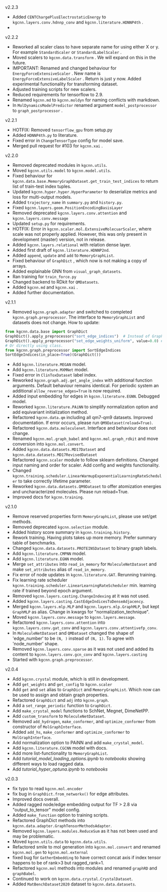 v2.2.3

* Added ``CENTChargePlusElectrostaticEnergy`` to `kgcnn.layers.conv.hdnnp_conv` and `kgcnn.literature.HDNNP4th` .
* 


v2.2.2

* Reworked all scaler class to have separate name for using either X or y. For example ``StandardScaler`` or ``StandardLabelScaler`` .
* Moved scalers to ``kgcnn.data.transform`` . We will expand on this in the future.
* IMPORTANT: Renamed and changed behaviour for ``EnergyForceExtensiveScaler`` . New name is `EnergyForceExtensiveLabelScaler` . Return is just y now. Added experimental functionality for transforming dataset.
* Adjusted training scripts for new scalers.
* Reduced requirements for tensorflow to 2.9.
* Renamed ``kgcnn.md`` to `kgcnn.moldyn` for naming conflicts with markdown.
* In ``MolDynamicsModelPredictor`` renamed argument `model_postprocessor` to `graph_postprocessor` .


v2.2.1

* HOTFIX: Removed ``tensorflow_gpu`` from setup.py
* Added ``HDNNP4th.py`` to literature.
* Fixed error in ``ChangeTensorType`` config for model save.
* Merged pull request for #103 for ``kgcnn.xai`` .


v2.2.0

* Removed deprecated modules in ``kgcnn.utils``.
* Moved ``kgcnn.utils.model`` to `kgcnn.model.utils`.
* Fixed behaviour for ``kgcnn.data.base.MemoryGraphDataset.get_train_test_indices`` to return list of train-test index tuples.
* Updated ``kgcnn.hyper.hyper.HyperParameter`` to deserialize metrics and loss for multi-output models.
* Added `trajectory_name` in `summary.py` and `history.py`. 
* Fixed ``kgcnn.layers.geom.PositionEncodingBasisLayer``
* Removed deprecated ``kgcnn.layers.conv.attention`` and ``kgcnn.layers.conv.message``
* Updated ``setup.py`` for requirements.
* HOTFIX: Error in ``kgcnn.scaler.mol.ExtensiveMolecuarScaler``, where scale was not properly applied. However, this was only present in development (master) version, not in release.
* Added ``kgcnn.layers.relational`` with relation dense layer.
* Added first draft of ``kgcnn.literature.HDNNP2nd``.
* Added ``append``, `update` and `add` to `MemoryGraphList`.
* Fixed behaviour of ``GraphDict`` , which now is not making a copy of arrays.
* Added explainable GNN from ``visual_graph_datasets``.
* Ran training for ``train_force.py``
* Changed backend to RDkit for ``QMDatasets``.
* Added ``kgcnn.md`` and ``kgcnn.xai`` .
* Added further documentation.


v2.1.1

* Removed `kgcnn.graph.adapter` and switched to completed ``kgcnn.graph.preprocessor``. The interface to `MemoryGraphList` and datasets does not change. How to update:
```python
from kgcnn.data.base import GraphDict
GraphDict().apply_preprocessor("sort_edge_indices")  # Instead of GraphDict().sort_edge_indices()
GraphDict().apply_preprocessor("set_edge_weights_uniform", value=0.0) # Instead of GraphDict().set_edge_weights_uniform(value=0.0)
# Or directly using class.
from kgcnn.graph.preprocessor import SortEdgeIndices
SortEdgeIndices(in_place=True)(GraphDict())
```
* Add ``kgcnn.literature.MEGAN`` model.
* Add ``kgcnn.literature.MXMNet`` model.
* Fixed error in ``ClinToxDataset`` label index.
* Reworked ``kgcnn.graph.adj.get_angle_index`` with additional function arguments. Default behaviour remains identical. For periodic system an additional `allow_reverse_edges=True` is now required.
* Added input embedding for edges in ``kgcnn.literature.EGNN``. Debugged model.
* Reworked ``kgcnn.literature.PAiNN`` to simplify normalization option and add equivariant initialization method.
* Refactored ``kgcnn.data.qm`` including all qm7-qm9 datasets. Improved documentation. If error occurs, please run `QM9Dataset(reload=True)`.
* Refactored ``kgcnn.data.moleculenet``. Interface and behaviour does not change.
* Renamed ``kgcnn.mol.graph_babel`` and ``kgcnn.mol.graph_rdkit`` and move conversion into ``kgcnn.mol.convert``.
* Added ``kgcnn.data.datasets.MD17Dataset`` and ``kgcnn.data.datasets.MD17RevisedDataset``
* Refactored ``kgcnn.scaler`` module to follow sklearn definitions. Changed input naming and order for scaler. Add config and weights functionality.
* Changed ``kgcnn.training.scheduler.LinearWarmupExponentialLearningRateScheduler`` to take correctly lifetime parameter. 
* Reworked ``kgcnn.data.datasets.QM9Dataset`` to offer atomization energies and uncharacterized molecules. Please run reload=True.
* Improved docs for `kgcnn.training`.


v2.1.0

* Remove reserved properties form ``MemoryGraphList``, please use set/get methods.
* Removed deprecated ``kgcnn.selection`` module.
* Added history score summary in ``kgcnn.training.history``.
* Rework training. Having plots takes up more memory. Prefer summary table of benchmarks.
* Changed ``kgcnn.data.datasets.PROTEINSDataset`` to binary graph labels.
* Add ``kgcnn.literature.CMPNN`` model.
* Add ``kgcnn.literature.EGNN`` model.
* Merge ``set_attributes`` into `read_in_memory` for `MoleculeNetDataset` and make ``set_attributes`` alias of `read_in_memory`.   
* Fix error of node updates in ``kgcnn.literature.GAT``. Rerunning training.
* Fix learning rate scheduler ``kgcnn.training.scheduler.LinearLearningRateScheduler`` min. learning rate if trained beyond epoch argument.
* Removed ``kgcnn.layers.casting.ChangeIndexing`` at it was not used.
* Added ``kgcnn.layers.casting.CastEdgeIndicesToDenseAdjacency``.
* Merged ``kgcnn.layers.mlp.MLP`` and ``kgcnn.layers.mlp.GraphMLP``, but kept `GraphMLP` as alias. Change in kwargs for "normalization_technique".
* Moved ``kgcnn.layers.conv.message`` to ``kgcnn.layers.message``.
* Refactored ``kgcnn.layers.conv.attention`` into ``kgcnn.layers.conv.gat_conv`` and ``kgcnn.layers.conv.attentivefp_conv``.
* In ``MoleculeNetDataset`` and `QMDataset` changed the shape of 'edge_number' to be `(N, )` instead of `(N, 1)`. To agree with 'node_number' shape.
* Removed ``kgcnn.layers.conv.sparse`` as it was not used and added its content to ``kgcnn.layers.conv.gcn_conv`` and ``kgcnn.layers.casting`` 
* Started with ``kgcnn.graph.preprocessor``.


v2.0.4

* Add ``kgcnn.crystal`` module, which is still in development.
* Add ``get_weights`` and ``get_config`` to `kgcnn.scaler` 
* Add ``get`` and ``set`` alias to `GraphDict` and `MemoryGraphList`. Which now can be used to assign and obtain graph properties.
* Refactored ``GraphDict`` and `adj` into `kgcnn.graph`.
* Add a ``set_range_periodic`` function to `GraphDict`.
* Add ``make_crystal_model`` functions to SchNet, Megnet, DimeNetPP.
* Add ``custom_transform`` to `MoleculeNetDataset`.
* Removed ``add_hydrogen``, `make_conformer`, and `optimize_conformer` from constructor of `MolGraphInterface`.
* Added ``add_hs``, `make_conformer` and `optimize_conformer` to `MolGraphInterface`.
* Add normalization option to PAiNN and add ``make_crystal_model``.
* Add ``kgcnn.literature.CGCNN`` model with docs.
* Add more list-functionality to ``MemoryGraphList``.
* Add _tutorial_model_loading_options.ipynb_ to _notebooks_ showing different ways to load ragged data.
* Add _tutorial_hyper_optuna.ipynb_ to _notebooks_


v2.0.3

* fix typo to read `kgcnn.mol.encoder`
* fix bug in ``GraphDict.from_networkx()`` for edge attributes.
* Improved docs overall.
* Added ragged node/edge embedding output for TF > 2.8 via "output_to_tensor" model config.
* Added ``make_function`` option to training scripts.
* Refactored GraphDict methods into ``kgcnn.data.adapter.GraphTensorMethodsAdapter``.
* Removed ``kgcnn.layers.modules.ReduceSum`` as it has not been used and may be problematic.
* Moved ``kgcnn.utils.data`` to ``kgcnn.data.utils``. 
* Refactored smile to mol generation into ``kgcnn.mol.convert`` and renamed `kgcnn.mol.gen` to `kgcnn.mol.external`
* fixed bug for `GatherEmbedding` to have correct concat axis if index tensor happens to be of rank>3 but ragged_rank=1.
* Refactored `kgcnn.mol` methods into modules and renamed `graphRD` and `graphBabel`.
* Continued to work on ``kgcnn.data.crystal.CrystalDataset``.
* Added ``MatBenchDataset2020`` dataset to `kgcnn.data.datasets`.